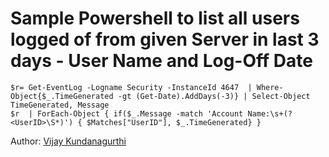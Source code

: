 # Sample Powershell to list all users logged of from given Server in last 3 days - User Name and Log-Off Date 

```
$r= Get-EventLog -Logname Security -InstanceId 4647  | Where-Object{$_.TimeGenerated -gt (Get-Date).AddDays(-3)} | Select-Object TimeGenerated, Message
$r  | ForEach-Object { if($_.Message -match 'Account Name:\s+(?<UserID>\S*)') { $Matches["UserID"], $_.TimeGenerated} } 
```


Author: [Vijay Kundanagurthi](http://twitter.com/vijred)
